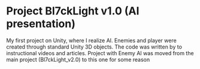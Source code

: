# Project Bl7ckLight v1.0 (AI presentation)
My first project on Unity, where I realize AI. Enemies and player were created through standard Unity 3D objects. The code was written by
to instructional videos and articles. Project with Enemy AI was moved from the main project (Bl7ckLight_v2.0) to this one for some reason
